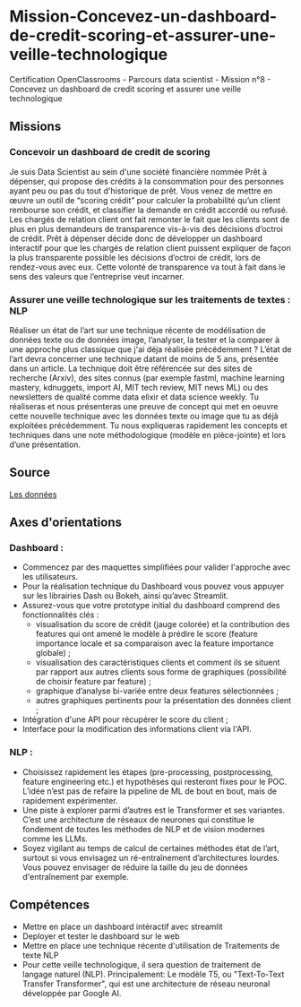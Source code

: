 # Mission-Concevez-un-dashboard-de-credit-scoring-et-assurer-une-veille-technologique
Certification OpenClassrooms - Parcours data scientist - Mission n°8 - Concevez un dashboard de credit scoring et assurer une veille technologique


## Missions 
### Concevoir un dashboard de credit de scoring
Je suis  Data Scientist au sein d'une société financière nommée Prêt à dépenser, qui propose des crédits à la consommation pour des personnes ayant peu ou pas du tout d'historique de prêt. 
Vous venez de mettre en œuvre un outil de “scoring crédit” pour calculer la probabilité qu’un client rembourse son crédit, et classifier la demande en crédit accordé ou refusé. 
Les chargés de relation client ont fait remonter le fait que les clients sont de plus en plus demandeurs de transparence vis-à-vis des décisions d’octroi de crédit. 
Prêt à dépenser décide donc de développer un dashboard interactif pour que les chargés de relation client puissent expliquer de façon la plus transparente possible les décisions d’octroi de crédit, lors de rendez-vous avec eux. Cette volonté de transparence va tout à fait dans le sens des valeurs que l’entreprise veut incarner.
### Assurer une veille technologique sur les traitements de textes : NLP 
Réaliser un état de l’art sur une technique récente de modélisation de données texte ou de données image, l’analyser, la tester et la comparer à une approche plus classique que j'ai déja réalisée précédemment ?
L’état de l’art devra concerner une technique datant de moins de 5 ans, présentée dans un article.
La technique doit être référencée sur des sites de recherche (Arxiv), des sites connus (par exemple fastml, machine learning mastery, kdnuggets, import AI, MIT tech review, MIT news ML) ou des newsletters de qualité comme data elixir et data science weekly.
Tu réaliseras et nous présenteras une preuve de concept qui met en oeuvre cette nouvelle technique avec les données texte ou image que tu as déjà exploitées précédemment.
Tu nous expliqueras rapidement les concepts et techniques dans une note méthodologique (modèle en pièce-jointe) et lors d’une présentation.

## Source 
[Les données](https://s3-eu-west-1.amazonaws.com/static.oc-static.com/prod/courses/files/Parcours_data_scientist/Projet+-+Implémenter+un+modèle+de+scoring/Projet+Mise+en+prod+-+home-credit-default-risk.zip)

## Axes d'orientations 
### Dashboard : 
- Commencez par des maquettes simplifiées pour valider l'approche avec les utilisateurs.
- Pour la réalisation technique du Dashboard vous pouvez vous appuyer sur les librairies Dash ou Bokeh, ainsi qu’avec Streamlit.
- Assurez-vous que votre prototype initial du dashboard comprend des fonctionnalités clés :
  - visualisation du score de crédit (jauge colorée) et la contribution des features qui ont amené le modèle à prédire le score (feature importance locale et sa comparaison avec la feature importance globale) ;
  - visualisation des caractéristiques clients et comment ils se situent par rapport aux autres clients sous forme de graphiques (possibilité de choisir feature par feature) ;
  - graphique d’analyse bi-variée entre deux features sélectionnées ;
  - autres graphiques pertinents pour la présentation des données client ;
- Intégration d'une API pour récupérer le score du client ;
- Interface pour la modification des informations client via l'API.

### NLP : 
- Choisissez rapidement les étapes (pre-processing, postprocessing, feature engineering etc.) et hypothèses qui resteront fixes pour le POC. L’idée n’est pas de refaire la pipeline de ML de bout en bout, mais de rapidement expérimenter.
- Une piste à explorer parmi d’autres est le Transformer et ses variantes. C’est une architecture de réseaux de neurones qui constitue le fondement de toutes les méthodes de NLP et de vision modernes comme les LLMs. 
- Soyez vigilant au temps de calcul de certaines méthodes état de l’art, surtout si vous envisagez un ré-entraînement d’architectures lourdes. Vous pouvez envisager de réduire la taille du jeu de données d'entraînement par exemple.

## Compétences 
- Mettre en place un dashboard intéractif avec streamlit
- Deployer et tester le dashboard sur le web 
- Mettre en place une technique récente d'utilisation de Traitements de texte NLP
- Pour cette veille technologique, il sera question de traitement de langage naturel (NLP). Principalement: Le modèle T5, ou "Text-To-Text Transfer Transformer",  qui est une architecture de réseau neuronal développée par Google AI.

